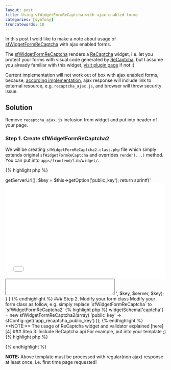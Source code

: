 ```yaml
---
layout: post
title: Using sfWidgetFormReCaptcha with ajax enabled forms
categories: [symfony]
truncatewords: 18
---
```


In this post I wold like to make a note about usage of [sfWidgetFormReCaptcha][1] with ajax enabled forms.

The [sfWidgetFormReCaptcha][1] renders a [ReCaptcha][3] widget, i.e. let you protect your forms with visual code generated by [ReCaptcha][3], but I assume you already familiar with this widget, [visit plugin page][2] if not ;)

Current implementation will not work out of box with ajax enabled forms, because, [according implementation][1], ajax response will include link to external resource, e.g. `recaptcha_ajax.js`, and browser will throw security issue.

## Solution

Remove `recaptcha_ajax.js` inclusion from widget and put into header of your page.

### Step 1. Create sfWidgetFormReCaptcha2

We will be creating `sfWidgetFormReCaptcha2.class.php` file which simply extends original `sfWidgetFormReCaptcha` and overrides `render(...)` method. You can put into `apps/frontend/lib/widget/`.

{% highlight php %}
<?php

class sfWidgetFormReCaptcha2 extends sfWidgetFormReCaptcha
{
  /**
   * @see sfWidgetFormReCaptcha
   */
  public function render($name, $value = null, $attributes = array(), $errors = array())
  {
    $server = $this->getServerUrl();
    $key = $this->getOption('public_key');

    return sprintf('
    <div id="recaptcha_div"></div>

    <script type="text/javascript">
    Recaptcha.create("%s",
      "recaptcha_div", {
         theme: "red",
         callback: Recaptcha.focus_response_field
      });
    </script>
    <noscript>
      <iframe src="%s/noscript?k=%s" height="300" width="500" frameborder="0"></iframe><br />
      <textarea name="recaptcha_challenge_field" rows="3" cols="40"></textarea>
      <input type="hidden" name="recaptcha_response_field" value="manual_challenge" />
    </noscript>
    ', $key, $server, $key);
  }
}
{% endhighlight %}

### Step 2. Modify your form class

Modify your form class as follow, e.g. simply replace `sfWidgetFormReCaptcha` to `sfWidgetFormReCaptcha2`

{% highlight php %}
<?php
    $this->widgetSchema['captcha'] = new sfWidgetFormReCaptcha2(array(
      'public_key' => sfConfig::get('app_recaptcha_public_key')
    ));
{% endhighlight %}

**NOTE:** The usage of ReCaptcha widget and validator explained [here][4]

### Step 3. Include ReCaptcha api

For example, put into your template ;)

{% highlight php %}
<?php use_javascript('http://api.recaptcha.net/js/recaptcha_ajax.js') ?>
{% endhighlight %}

**NOTE:** Above template must be processed with regular(non ajax) response at least once, i.e. first time page requested!

[1]: http://trac.symfony-project.org/browser/plugins/sfFormExtraPlugin/lib/widget/sfWidgetFormReCaptcha.class.php
[2]: http://www.symfony-project.org/plugins/sfFormExtraPlugin
[3]: http://recaptcha.net/
[4]: http://www.symfony-project.org/blog/2008/10/18/spice-up-your-forms-with-some-nice-widgets-and-validators
